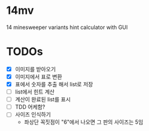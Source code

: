 # 14mv
 14 minesweeper variants hint calculator with GUI


# TODOs
- [X] 이미지를 받아오기
- [X] 이미지에서 표로 변환
- [X] 표에서 숫자를 추출 해서 list로 저장
- [ ] list에서 힌트 계산
- [ ] 계산이 완료된 list를 표시
- [ ] TDD 어케함?
- [ ] 사이즈 인식하기
  - 좌상단 꼭짓점이 "6"에서 나오면 그 판의 사이즈는 5임
